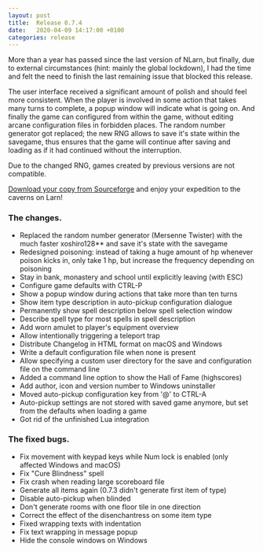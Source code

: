 ```yaml
---
layout: post
title:  Release 0.7.4
date:   2020-04-09 14:17:00 +0100
categories: release
---
```


More than a year has passed since the last version of NLarn, but finally, due to external circumstances (hint: mainly the global lockdown), I had the time and felt the need to finish the last remaining issue that blocked this release.

The user interface received a significant amount of polish and should feel more consistent. When the player is involved in some action that takes many turns to complete, a popup window will indicate what is going on. And finally the game can configured from within the game, without editing arcane configuration files in forbidden places.
The random number generator got replaced; the new RNG allows to save it's state within the savegame, thus ensures that the game will continue after saving and loading as if it had continued without the interruption.

Due to the changed RNG, games created by previous versions are not compatible.

[Download your copy from Sourceforge](http://sourceforge.net/projects/nlarn/files/nlarn/0.7.4/) and enjoy your expedition to the caverns on Larn!

### The changes.
* Replaced the random number generator (Mersenne Twister) with
  the much faster xoshiro128\*\* and save it's state with the savegame
* Redesigned poisoning: instead of taking a huge amount of hp whenever
  poison kicks in, only take 1 hp, but increase the frequency depending
  on poisoning
* Stay in bank, monastery and school until explicitly leaving (with ESC)
* Configure game defaults with CTRL-P
* Show a popup window during actions that take more than ten turns
* Show item type description in auto-pickup configuration dialogue
* Permanently show spell description below spell selection window
* Describe spell type for most spells in spell description
* Add worn amulet to player's equipment overview
* Allow intentionally triggering a teleport trap
* Distribute Changelog in HTML format on macOS and Windows
* Write a default configuration file when none is present
* Allow specifying a custom user directory for the save and configuration
  file on the command line
* Added a command line option to show the Hall of Fame (highscores)
* Add author, icon and version number to Windows uninstaller
* Moved auto-pickup configuration key from '@' to CTRL-A
* Auto-pickup settings are not stored with saved game anymore, but
  set from the defaults when loading a game
* Got rid of the unfinished Lua integration

### The fixed bugs.
* Fix movement with keypad keys while Num lock is enabled
  (only affected Windows and macOS)
* Fix "Cure Blindness" spell
* Fix crash when reading large scoreboard file
* Generate all items again (0.7.3 didn't generate first item of type)
* Disable auto-pickup when blinded
* Don't generate rooms with one floor tile in one direction
* Correct the effect of the disenchantress on some item type
* Fixed wrapping texts with indentation
* Fix text wrapping in message popup
* Hide the console windows on Windows

